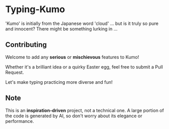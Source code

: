 # Typing-Kumo
'Kumo' is initially from the Japanese word 'cloud' ... but is it truly so pure and innocent? 
There might be something lurking in ...

## Contributing

Welcome to add any **serious** or **mischievous** features to Kumo! 

Whether it's a brilliant idea or a quirky Easter egg, feel free to submit a Pull Request. 

Let's make typing practicing more diverse and fun!

## Note

This is an **inspiration-driven** project, not a technical one. A large portion of the code is generated by AI, so don't worry about its elegance or performance.
